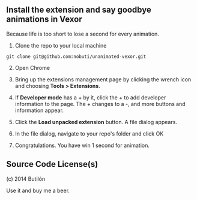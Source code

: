 ## Install the extension and say goodbye animations in Vexor

Because life is too short to lose a second for every animation.

1. Clone the repo to your local machine

```shell
git clone git@github.com:nobuti/unanimated-vexor.git
```

2. Open Chrome

3. Bring up the extensions management page by clicking the wrench icon and choosing __Tools > Extensions__.

4. If __Developer mode__ has a + by it, click the + to add developer information to the page. The + changes to a -, and more buttons and information appear.

5. Click the __Load unpacked extension__ button. A file dialog appears.

6. In the file dialog, navigate to your repo's folder and click OK

7. Congratulations. You have win 1 second for animation.

## Source Code License(s)

(c) 2014 Butilón

Use it and buy me a beer.